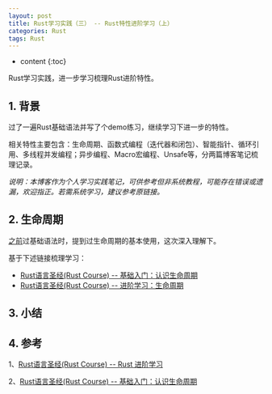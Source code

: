 ```yaml
---
layout: post
title: Rust学习实践（三） -- Rust特性进阶学习（上）
categories: Rust
tags: Rust
---
```


* content
{:toc}

Rust学习实践，进一步学习梳理Rust进阶特性。



## 1. 背景

过了一遍Rust基础语法并写了个demo练习，继续学习下进一步的特性。

相关特性主要包含：生命周期、函数式编程（迭代器和闭包）、智能指针、循环引用、多线程并发编程；异步编程、Macro宏编程、Unsafe等，分两篇博客笔记梳理记录。

*说明：本博客作为个人学习实践笔记，可供参考但非系统教程，可能存在错误或遗漏，欢迎指正。若需系统学习，建议参考原链接。*

## 2. 生命周期

[之前](https://xiaodongq.github.io/2024/09/17/rust-relearn-overview/)过基础语法时，提到过生命周期的基本使用，这次深入理解下。

基于下述链接梳理学习：

* [Rust语言圣经(Rust Course) -- 基础入门：认识生命周期](https://course.rs/basic/lifetime.html)
* [Rust语言圣经(Rust Course) -- 进阶学习：生命周期](https://course.rs/advance/lifetime/intro.html)



## 3. 小结


## 4. 参考

1、[Rust语言圣经(Rust Course) -- Rust 进阶学习](https://course.rs/advance/intro.html)

2、[Rust语言圣经(Rust Course) -- 基础入门：认识生命周期](https://course.rs/basic/lifetime.html)
